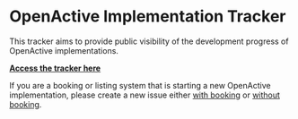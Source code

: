 # OpenActive Implementation Tracker

This tracker aims to provide public visibility of the development progress of OpenActive implementations.

**[Access the tracker here](https://github.com/orgs/openactive/projects/18)**

If you are a booking or listing system that is starting a new OpenActive implementation, please create a new issue either [with booking](https://github.com/openactive/activation/issues/new?assignees=&labels=Open+Booking+API+implementation&template=openactive-implementation-progress-tracker-with-booking.md&title=Name+of+system) or [without booking](https://github.com/openactive/activation/issues/new?assignees=&labels=Open+data+implementation&template=openactive-implementation-progress-tracker-without-booking.md&title=Name+of+system).
